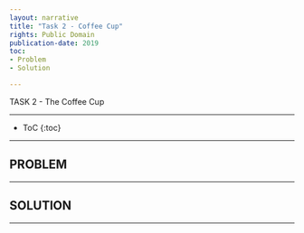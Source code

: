 ```yaml
---
layout: narrative
title: "Task 2 - Coffee Cup"
rights: Public Domain
publication-date: 2019
toc:
- Problem
- Solution

---
```


<a id="title-page" />

<p class="centered larger">TASK 2 - The Coffee Cup</p>

---

* ToC
{:toc}

---

## PROBLEM

---

## SOLUTION

---